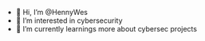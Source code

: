 - 👋 Hi, I’m @HennyWes
- 👀 I’m interested in cybersecurity
- 🌱 I’m currently learnings more about cybersec projects


<!---
HennyWes/HennyWes is a ✨ special ✨ repository because its `README.md` (this file) appears on your GitHub profile.
You can click the Preview link to take a look at your changes.
--->
